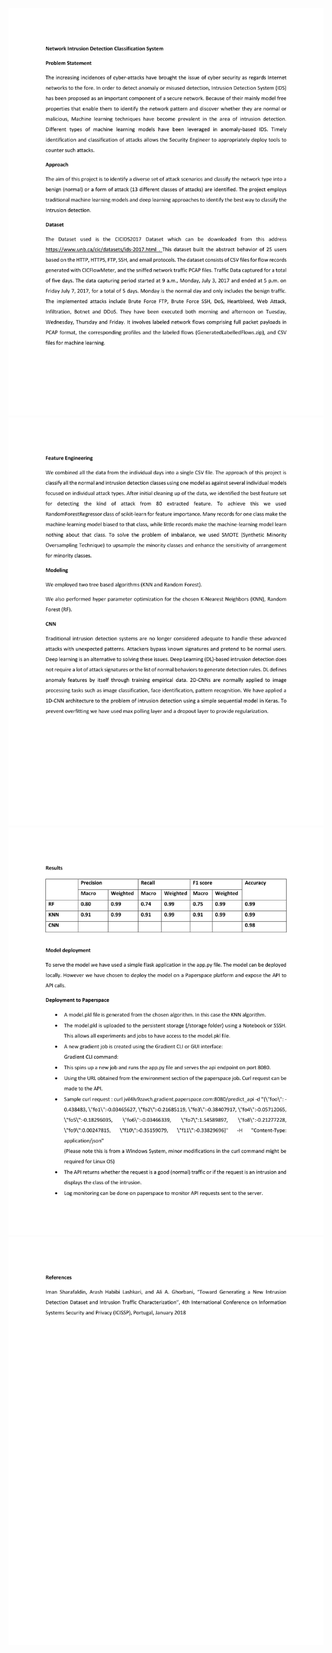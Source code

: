 ![](Images/Network%20Intrusion%20Detection%20Classification%20System-1.jpg)
![](Images/Network%20Intrusion%20Detection%20Classification%20System-2.jpg)
![](Images/Network%20Intrusion%20Detection%20Classification%20System-3.jpg)
![](Images/Network%20Intrusion%20Detection%20Classification%20System-4.jpg)
